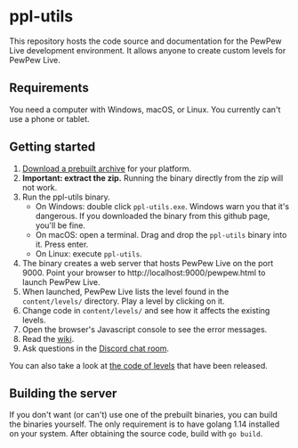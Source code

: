 # ppl-utils

This repository hosts the code source and documentation for the PewPew Live
development environment.
It allows anyone to create custom levels for PewPew Live.

## Requirements

You need a computer with Windows, macOS, or Linux. You currently can't use a phone or tablet.

## Getting started

1. [Download a prebuilt archive] for your platform.
1. **Important: extract the zip.** Running the binary directly from the zip will not work.
1. Run the ppl-utils binary.
    * On Windows: double click `ppl-utils.exe`. Windows warn you that it's dangerous. If you downloaded the binary from this github page, you'll be fine.
    * On macOS: open a terminal. Drag and drop the `ppl-utils` binary into it. Press enter.
    * On Linux: execute `ppl-utils`.
1. The binary creates a web server that hosts PewPew Live on the port 9000. Point your browser to
  http://localhost:9000/pewpew.html to launch PewPew Live.
1. When launched, PewPew Live lists the level found in the `content/levels/` directory.
  Play a level by clicking on it.
1. Change code in `content/levels/` and see how it affects the existing levels.
1. Open the browser's Javascript console to see the error messages.
1. Read the [wiki].
1. Ask questions in the [Discord chat room].

You can also take a look at [the code of levels] that have been released.

## Building the server

If you don't want (or can't) use one of the prebuilt binaries, you can build the binaries yourself.
The only requirement is to have golang 1.14 installed on your system.
After obtaining the source code, build with `go build`.

[Download a prebuilt archive]: https://github.com/jyaif/ppl-utils/tags
[wiki]: https://github.com/jyaif/ppl-utils/wiki
[Discord chat room]: https://discord.gg/YvGd2pF
[the code of levels]: https://github.com/jyaif/ppl-levels/tree/master
